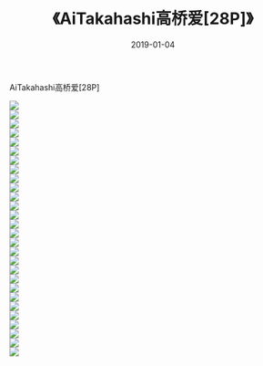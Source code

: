 ﻿---
layout: post
title:  《AiTakahashi高桥爱[28P]》
date:   2019-01-04
img: http://pic.660000.xyz/1:down/唯美/2019/AiTakahashi高桥爱[28P]/000.jpg
categories: [美女, 清纯, 唯美]
---

AiTakahashi高桥爱[28P]

  ![](http://pic.660000.xyz/1:down/唯美/2019/AiTakahashi高桥爱[28P]/001.jpg) <br> ![](http://pic.660000.xyz/1:down/唯美/2019/AiTakahashi高桥爱[28P]/002.jpg) <br> ![](http://pic.660000.xyz/1:down/唯美/2019/AiTakahashi高桥爱[28P]/003.jpg) <br> ![](http://pic.660000.xyz/1:down/唯美/2019/AiTakahashi高桥爱[28P]/004.jpg) <br> ![](http://pic.660000.xyz/1:down/唯美/2019/AiTakahashi高桥爱[28P]/005.jpg) <br> ![](http://pic.660000.xyz/1:down/唯美/2019/AiTakahashi高桥爱[28P]/006.jpg) <br> ![](http://pic.660000.xyz/1:down/唯美/2019/AiTakahashi高桥爱[28P]/007.jpg) <br> ![](http://pic.660000.xyz/1:down/唯美/2019/AiTakahashi高桥爱[28P]/008.jpg) <br> ![](http://pic.660000.xyz/1:down/唯美/2019/AiTakahashi高桥爱[28P]/009.jpg) <br> ![](http://pic.660000.xyz/1:down/唯美/2019/AiTakahashi高桥爱[28P]/010.jpg) <br> ![](http://pic.660000.xyz/1:down/唯美/2019/AiTakahashi高桥爱[28P]/011.jpg) <br> ![](http://pic.660000.xyz/1:down/唯美/2019/AiTakahashi高桥爱[28P]/012.jpg) <br> ![](http://pic.660000.xyz/1:down/唯美/2019/AiTakahashi高桥爱[28P]/013.jpg) <br> ![](http://pic.660000.xyz/1:down/唯美/2019/AiTakahashi高桥爱[28P]/014.jpg) <br> ![](http://pic.660000.xyz/1:down/唯美/2019/AiTakahashi高桥爱[28P]/015.jpg) <br> ![](http://pic.660000.xyz/1:down/唯美/2019/AiTakahashi高桥爱[28P]/016.jpg) <br> ![](http://pic.660000.xyz/1:down/唯美/2019/AiTakahashi高桥爱[28P]/017.jpg) <br> ![](http://pic.660000.xyz/1:down/唯美/2019/AiTakahashi高桥爱[28P]/018.jpg) <br> ![](http://pic.660000.xyz/1:down/唯美/2019/AiTakahashi高桥爱[28P]/019.jpg) <br> ![](http://pic.660000.xyz/1:down/唯美/2019/AiTakahashi高桥爱[28P]/020.jpg) <br> ![](http://pic.660000.xyz/1:down/唯美/2019/AiTakahashi高桥爱[28P]/021.jpg) <br> ![](http://pic.660000.xyz/1:down/唯美/2019/AiTakahashi高桥爱[28P]/022.jpg) <br> ![](http://pic.660000.xyz/1:down/唯美/2019/AiTakahashi高桥爱[28P]/023.jpg) <br> ![](http://pic.660000.xyz/1:down/唯美/2019/AiTakahashi高桥爱[28P]/024.jpg) <br> ![](http://pic.660000.xyz/1:down/唯美/2019/AiTakahashi高桥爱[28P]/025.jpg) <br> ![](http://pic.660000.xyz/1:down/唯美/2019/AiTakahashi高桥爱[28P]/026.jpg) <br> ![](http://pic.660000.xyz/1:down/唯美/2019/AiTakahashi高桥爱[28P]/027.jpg) <br> ![](http://pic.660000.xyz/1:down/唯美/2019/AiTakahashi高桥爱[28P]/028.jpg) <br>